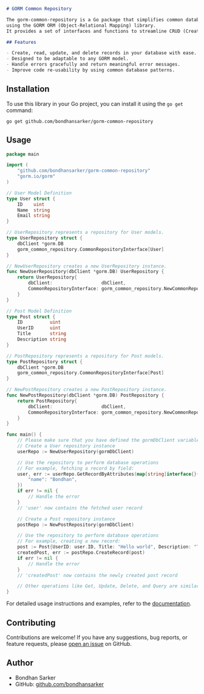 ```markdown
# GORM Common Repository 

The gorm-common-repository is a Go package that simplifies common database operations
using the GORM ORM (Object-Relational Mapping) library. 
It provides a set of interfaces and functions to streamline CRUD (Create, Read, Update, Delete) operations and querying of database records.

## Features

- Create, read, update, and delete records in your database with ease.
- Designed to be adaptable to any GORM model.
- Handle errors gracefully and return meaningful error messages.
- Improve code re-usability by using common database patterns.
```
## Installation
To use this library in your Go project, you can install it using the `go get` command:
```shell
go get github.com/bondhansarker/gorm-common-repository
```

## Usage

```go
package main

import (
	"github.com/bondhansarker/gorm-common-repository"
	"gorm.io/gorm"
)

// User Model Definition
type User struct {
	ID    uint
	Name  string
	Email string
}

// UserRepository represents a repository for User models.
type UserRepository struct {
	dbClient *gorm.DB
	gorm_common_repository.CommonRepositoryInterface[User]
}

// NewUserRepository creates a new UserRepository instance.
func NewUserRepository(dbClient *gorm.DB) UserRepository {
	return UserRepository{
		dbClient:                  dbClient,
		CommonRepositoryInterface: gorm_common_repository.NewCommonRepository[User]("users", dbClient),
	}
}

// Post Model Definition
type Post struct {
	ID          uint
	UserID      uint
	Title       string
	Description string
}

// PostRepository represents a repository for Post models.
type PostRepository struct {
	dbClient *gorm.DB
	gorm_common_repository.CommonRepositoryInterface[Post]
}

// NewPostRepository creates a new PostRepository instance.
func NewPostRepository(dbClient *gorm.DB) PostRepository {
	return PostRepository{
		dbClient:                  dbClient,
		CommonRepositoryInterface: gorm_common_repository.NewCommonRepository[Post]("posts", dbClient),
	}
}

func main() {
	// Please make sure that you have defined the gormDbClient variable which will connect with the database
	// Create a User repository instance
	userRepo := NewUserRepository(gormDbClient)

	// Use the repository to perform database operations
	// For example, fetching a record by field:
	user, err := userRepo.GetRecordByAttributes(map[string]interface{}{
		"name": "Bondhan",
	})
	if err != nil {
		// Handle the error
	}
	// 'user' now contains the fetched user record

	// Create a Post repository instance
	postRepo := NewPostRepository(gormDbClient)

	// Use the repository to perform database operations
	// For example, creating a new record:
	post := Post{UserID: user.ID, Title: "Hello world", Description: "This is an example"}
	createdPost, err := postRepo.CreateRecord(post)
	if err != nil {
		// Handle the error
	}
	// 'createdPost' now contains the newly created post record

	// Other operations like Get, Update, Delete, and Query are similarly straightforward
}

```

For detailed usage instructions and examples, refer to the [documentation](https://github.com/bondhansarker/gorm-common-repository).

## Contributing

Contributions are welcome! If you have any suggestions, bug reports, or feature requests, please [open an issue](https://github.com/bondhansarker/gorm-common-repository/issues) on GitHub.

## Author

- Bondhan Sarker
- GitHub: [github.com/bondhansarker](https://github.com/bondhansarker)
